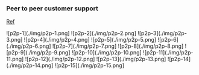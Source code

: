 ### Peer to peer customer support

[Ref](https://www.slideshare.net/Customericare/back-to-the-future-of-customer-service-part-1-peer-to-peer-customer-support)

![p2p-1](./img/p2p-1.png]
![p2p-2](./img/p2p-2.png]
![p2p-3](./img/p2p-3.png]
![p2p-4](./img/p2p-4.png]
![p2p-5](./img/p2p-5.png]
![p2p-6](./img/p2p-6.png]
![p2p-7](./img/p2p-7.png]
![p2p-8](./img/p2p-8.png]
![p2p-9](./img/p2p-9.png]
![p2p-10](./img/p2p-10.png]
![p2p-11](./img/p2p-11.png]
![p2p-12](./img/p2p-12.png]
![p2p-13](./img/p2p-13.png]
![p2p-14](./img/p2p-14.png]
![p2p-15](./img/p2p-15.png]

